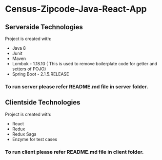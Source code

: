 # Census-Zipcode-Java-React-App


## Serverside Technologies
Project is created with:
* Java 8
* Junit
* Maven
* Lombok - 1.18.10 ( This is used to remove boilerplate code for getter and setters of POJO)
* Spring Boot - 2.1.5.RELEASE

### To run server please refer README.md file in server folder.


## Clientside Technologies
Project is created with:
* React
* Redux
* Redux Saga
* Enzyme for test cases

### To run client please refer README.md file in client folder.